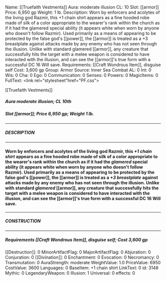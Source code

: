 Name: [[Truefaith Vestments]]
Aura: moderate illusion
CL: 10
Slot: [[armor]]
Price: 6,950 gp
Weight: 1 lb.
Description: Worn by enforcers and acolytes of the living god Razmir, this +1 chain shirt appears as a fine hooded robe made of silk of a color appropriate to the wearer's rank within the church as if it had the glamered special ability (it appears white when worn by anyone who doesn't follow Razmir). Used primarily as a means of appearing to be protected by the false god's [[power]], the [[armor]] is treated as a +3 breastplate against attacks made by any enemy who has not seen through the illusion. Unlike with standard glamered [[armor]], any creature that successfully hits the target with a melee weapon is considered to have interacted with the illusion, and can see the [[armor]]'s true form with a successful DC 16 Will save.
Requirements: [[Craft Wondrous Item]], disguise self
Cost: 3,600 gp
Group: Armor
Source: Inner Sea Combat
AL: 0
Int: 0
Wis: 0
Cha: 0
Ego: 0
Communication: 0
Senses: 0
Powers: 0
MagicItems: 0
FullText: <link rel="stylesheet"href="PF.css"><div class="heading"><p class="alignleft">[[Truefaith Vestments]]</p><div style="clear: both;"></div></div><div><h5><b>Aura </b>moderate illusion; <b>CL </b>10th</h5><h5><b>Slot </b>[[armor]]; <b>Price </b>6,950 gp; <b>Weight </b>1 lb.</h5></div><hr/><div><h5><b>DESCRIPTION</b></h5></div><hr/><div><h4><p>Worn by enforcers and acolytes of the living god Razmir, this <i>+1 chain shirt</i> appears as a fine hooded robe made of silk of a color appropriate to the wearer's rank within the church as if it had the <i>glamered</i> special ability (it appears white when worn by anyone who doesn't follow Razmir). Used primarily as a means of appearing to be protected by the false god's [[power]], the [[armor]] is treated as a <i>+3 breastplate</i> against attacks made by any enemy who has not seen through the illusion. Unlike with standard <i>glamered</i> [[armor]], any creature that successfully hits the target with a melee weapon is considered to have interacted with the illusion, and can see the [[armor]]'s true form with a successful DC 16 Will save.</p></h4></div><hr/><div><h5><b>CONSTRUCTION</b></h5></div><hr/><div><h5><b>Requirements </b>[[Craft Wondrous Item]], <i>disguise self</i>; <b>Cost </b>3,600 gp</h5></div>
[[Destruction]]: 0
MinorArtifactFlag: 0
MajorArtifactFlag: 0
Abjuration: 0
Conjuration: 0
[[Divination]]: 0
Enchantment: 0
Evocation: 0
Necromancy: 0
Transmutation: 0
AuraStrength: moderate
WeightValue: 1.0
PriceValue: 6950
CostValue: 3600
Languages: 0
BaseItem: +1 chain shirt
LinkText: 0
id: 3148
Mythic: 0
LegendaryWeapon: 0
Illusion: 1
Universal: 0
effects: 0
